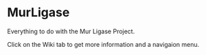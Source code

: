 # MurLigase
Everything to do with the Mur Ligase Project.

Click on the Wiki tab to get more information and a navigaion menu.
